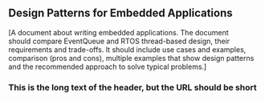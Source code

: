 <h2 id="patterns"> Design Patterns for Embedded Applications</h2>

[A document about writing embedded applications. The document should compare EventQueue and RTOS thread-based design, their requirements and trade-offs. It should include use cases and examples, comparison (pros and cons), multiple examples that show design patterns and the recommended approach to solve typical problems.]

<h3 id="short"> This is the long text of the header, but the URL should be short </h3>
